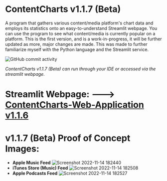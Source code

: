 # ContentCharts v1.1.7 (Beta)
A program that gathers various content/media platform's chart data and employs its statistics onto an easy-to-understand Streamlit webpage. 
You can use the program to see what content/media is currently popular on a platform.
This is the first version, and is a work-in-progress, it will be further updated as more, major changes are made.
This was made to further familiarize myself with the Python language and the Streamlit service. 

![GitHub commit activity](https://img.shields.io/github/commit-activity/y/ariankharazmi/ContentCharts-Web-Application)

*ContentCharts v1.1.7 (Beta) can run through your IDE or accessed via the streamlit webpage.*


# Streamlit Webpage: ---> [ContentCharts-Web-Application v1.1.6](https://ariankharazmi-contentcharts-web-application-main-mj8coh.streamlit.app/)

# **v1.1.7 (Beta) Proof of Concept Images:**

- **Apple Music Feed**
![Screenshot 2022-11-14 182440](https://user-images.githubusercontent.com/100003892/201788907-cca9cece-38ae-4ce4-aa8c-f9549e6ad386.png)
- **iTunes Store (Music) Feed**
![Screenshot 2022-11-14 182508](https://user-images.githubusercontent.com/100003892/201788925-f105e61a-e424-4932-b824-f7e649969223.png)
- **Apple Podcasts Feed**
![Screenshot 2022-11-14 182527](https://user-images.githubusercontent.com/100003892/201788936-ec30cfd4-2fd1-48ef-b12a-6698aa5e35ac.png)

